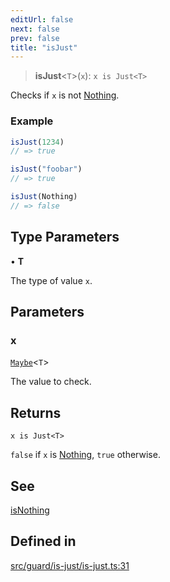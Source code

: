 ```yaml
---
editUrl: false
next: false
prev: false
title: "isJust"
---
```


> **isJust**\<`T`\>(`x`): `x is Just<T>`

Checks if `x` is not [Nothing](../../../../../../api/type-aliases/nothing).

### Example
```ts
isJust(1234)
// => true

isJust("foobar")
// => true

isJust(Nothing)
// => false
```

## Type Parameters

• **T**

The type of value `x`.

## Parameters

### x

[`Maybe`](/api/type-aliases/maybe/)\<`T`\>

The value to check.

## Returns

`x is Just<T>`

`false` if `x` is [Nothing](/api/api/type-aliases/nothing/), `true` otherwise.

## See

[isNothing](../../../../../../api/functions/isnothing)

## Defined in

[src/guard/is-just/is-just.ts:31](https://github.com/skyleague/axioms/blob/75fb1c5c977f1940e84e5cdcef2be336d1fd81da/src/guard/is-just/is-just.ts#L31)
